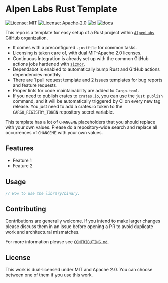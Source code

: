 # Alpen Labs Rust Template

[![License: MIT](https://img.shields.io/badge/License-MIT-blue.svg)](https://opensource.org/licenses/MIT)
[![License: Apache-2.0](https://img.shields.io/badge/License-Apache-blue.svg)](https://opensource.org/licenses/apache-2-0)
[![ci](https://github.com/alpenlabs/rust-template/actions/workflows/lint.yml/badge.svg?event=push)](https://github.com/alpenlabs/rust-template/actions)
[![docs](https://img.shields.io/badge/docs-docs.rs-orange)](https://docs.rs/rust-template)

This repo is a template for easy setup of a Rust project within
[`AlpenLabs` GitHub organization](https://github.com/alpenlabs).

- It comes with a preconfigured `.justfile` for common tasks.
- Licensing is taken care of, with dual MIT-Apache 2.0 licenses.
- Continuous Integration is already set up with the common GitHub actions jobs
hardened with [`zizmor`](https://docs.zizmor.sh).
- Dependabot is enabled to automatically bump Rust and GitHub actions dependencies monthly.
- There are 1 pull request template and 2 issues templates for bug reports and feature requests.
- Proper lints for code maintainability are added to `Cargo.toml`.
- If you need to publish crates to `crates.io`, you can use the `just publish` command,
  and it will be automatically triggered by CI on every new tag release.
  You just need to add a crates.io token to the `CARGO_REGISTRY_TOKEN` repository secret variable.

This template has a lot of `CHANGEME` placeholders that you should replace with your own values.
Please do a repository-wide search and replace all occurrences of `CHANGEME` with your own values.

## Features

- Feature 1
- Feature 2

## Usage

```rust
// How to use the library/binary.
```

## Contributing

Contributions are generally welcome.
If you intend to make larger changes please discuss them in an issue
before opening a PR to avoid duplicate work and architectural mismatches.

For more information please see [`CONTRIBUTING.md`](/CONTRIBUTING.md).

## License

This work is dual-licensed under MIT and Apache 2.0.
You can choose between one of them if you use this work.
